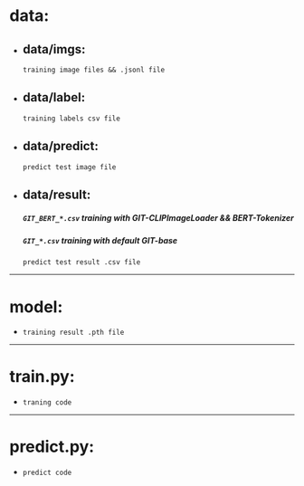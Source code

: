 # data:
    
- ## data/imgs:
    `training image files && .jsonl file`
- ## data/label:
    `training labels csv file`
- ## data/predict:
    `predict test image file`
- ## data/result: 
    ##### `GIT_BERT_*.csv` training with GIT-CLIPImageLoader && BERT-Tokenizer
    ##### `GIT_*.csv` training with default GIT-base
    `predict test result .csv file`
    
---

# model:
- `training result .pth file`

---

# train.py:
- `traning code`

---

# predict.py:
- `predict code`
